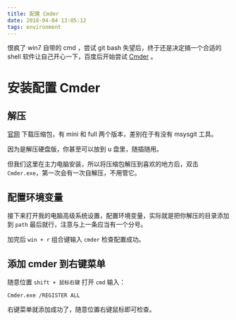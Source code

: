 ```yaml
---
title: 配置 Cmder
date: 2018-04-04 13:05:12
tags: environment
---
```


恨疯了 win7 自带的 cmd ，尝试 git bash 失望后，终于还是决定搞一个合适的 shell 软件让自己开心一下，百度后开始尝试 [Cmder](http://cmder.net/) 。
<!-- more -->

# 安装配置 Cmder

## 解压
[官网](http://cmder.net/) 下载压缩包，有 mini 和 full 两个版本，差别在于有没有 msysgit 工具。

因为是解压硬盘版，你甚至可以放到 u 盘里，随插随用。

但我们这里在主力电脑安装，所以将压缩包解压到喜欢的地方后，双击 `Cmder.exe`，第一次会有一次自解压，不用管它。

## 配置环境变量

接下来打开我的电脑高级系统设置，配置环境变量，实际就是把你解压的目录添加到 `path` 最后就行，注意与上一条应当有一个分号。

加完后 `win + r` 组合键输入 `cmder` 检查配置成功。

## 添加 cmder 到右键菜单

随意位置 `shift + 鼠标右键` 打开 `cmd` 输入：

```
Cmder.exe /REGISTER ALL
```

右键菜单就添加成功了，随意位置右键鼠标即可检查。